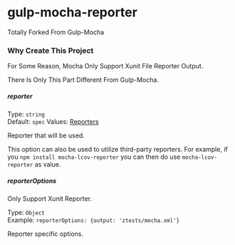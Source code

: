 gulp-mocha-reporter
===

Totally Forked From Gulp-Mocha



### Why Create This Project

For Some Reason, Mocha Only Support Xunit File Reporter Output.

There Is Only This Part Different From Gulp-Mocha.

##### reporter

Type: `string`<br>
Default: `spec`
Values: [Reporters](https://github.com/mochajs/mocha/tree/master/lib/reporters)

Reporter that will be used.

This option can also be used to utilize third-party reporters. For example, if you `npm install mocha-lcov-reporter` you can then do use `mocha-lcov-reporter` as value.

##### reporterOptions

Only Support Xunit Reporter.

Type: `Object`<br>
Example: `reporterOptions: {output: 'ztests/mocha.xml'}`

Reporter specific options.


